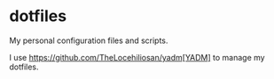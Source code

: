 # dotfiles

My personal configuration files and scripts.

I use https://github.com/TheLocehiliosan/yadm[YADM] to manage my dotfiles.
